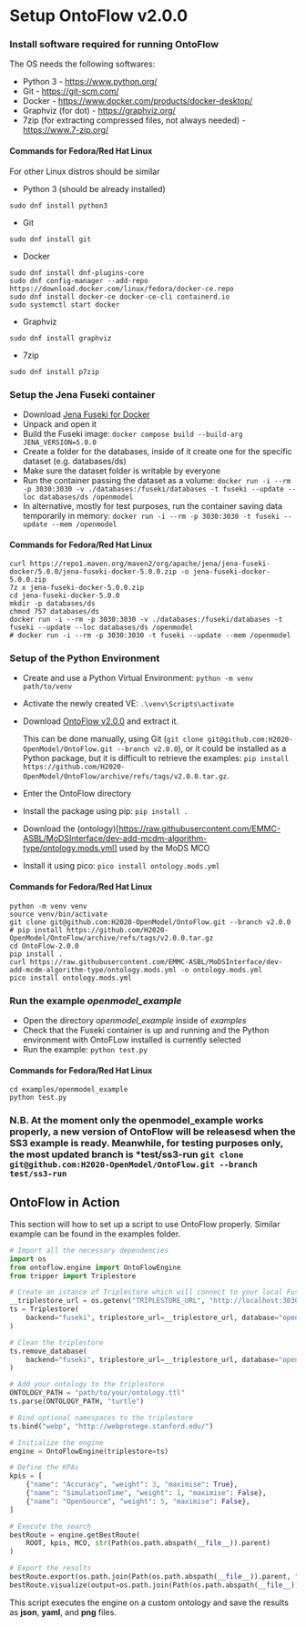 # Setup OntoFlow v2.0.0

### Install software required for running OntoFlow
The OS needs the following softwares:
- Python 3 - https://www.python.org/
- Git - https://git-scm.com/
- Docker - https://www.docker.com/products/docker-desktop/
- Graphviz (for dot) - https://graphviz.org/
- 7zip (for extracting compressed files, not always needed) - https://www.7-zip.org/

#### Commands for Fedora/Red Hat Linux
For other Linux distros should be similar
- Python 3 (should be already installed)
```
sudo dnf install python3
```
- Git
```
sudo dnf install git
```
- Docker
```
sudo dnf install dnf-plugins-core
sudo dnf config-manager --add-repo https://download.docker.com/linux/fedora/docker-ce.repo
sudo dnf install docker-ce docker-ce-cli containerd.io
sudo systemctl start docker
```
- Graphviz
```
sudo dnf install graphviz
```
- 7zip
```
sudo dnf install p7zip
```

### Setup the Jena Fuseki container
- Download [Jena Fuseki for Docker](https://repo1.maven.org/maven2/org/apache/jena/jena-fuseki-docker/5.0.0/jena-fuseki-docker-5.0.0.zip)
- Unpack and open it
- Build the Fuseki image: `docker compose build --build-arg JENA_VERSION=5.0.0`
- Create a folder for the databases, inside of it create one for the specific dataset (e.g. databases/ds)
- Make sure the dataset folder is writable by everyone
- Run the container passing the dataset as a volume: `docker run -i --rm -p 3030:3030 -v ./databases:/fuseki/databases -t fuseki --update --loc databases/ds /openmodel`
- In alternative, mostly for test purposes, run the container saving data temporarily in memory: `docker run -i --rm -p 3030:3030 -t fuseki --update --mem /openmodel`
#### Commands for Fedora/Red Hat Linux
```
curl https://repo1.maven.org/maven2/org/apache/jena/jena-fuseki-docker/5.0.0/jena-fuseki-docker-5.0.0.zip -o jena-fuseki-docker-5.0.0.zip
7z x jena-fuseki-docker-5.0.0.zip
cd jena-fuseki-docker-5.0.0
mkdir -p databases/ds
chmod 757 databases/ds
docker run -i --rm -p 3030:3030 -v ./databases:/fuseki/databases -t fuseki --update --loc databases/ds /openmodel
# docker run -i --rm -p 3030:3030 -t fuseki --update --mem /openmodel
```

### Setup of the Python Environment
- Create and use a Python Virtual Environment: `python -m venv path/to/venv`
- Activate the newly created VE: `.\venv\Scripts\activate`
- Download [OntoFlow v2.0.0](https://github.com/H2020-OpenModel/OntoFlow/tree/v2.0.0) and extract it. 

  This can be done manually, using Git (`git clone git@github.com:H2020-OpenModel/OntoFlow.git --branch v2.0.0`), or it could be installed as a Python package, but it is difficult to retrieve the examples: `pip install https://github.com/H2020-OpenModel/OntoFlow/archive/refs/tags/v2.0.0.tar.gz`.
- Enter the OntoFlow directory
- Install the package using pip: `pip install .`
- Download the (ontology)[https://raw.githubusercontent.com/EMMC-ASBL/MoDSInterface/dev-add-mcdm-algorithm-type/ontology.mods.yml] used by the MoDS MCO
- Install it using pico: `pico install ontology.mods.yml`

#### Commands for Fedora/Red Hat Linux
```
python -m venv venv
source venv/bin/activate
git clone git@github.com:H2020-OpenModel/OntoFlow.git --branch v2.0.0
# pip install https://github.com/H2020-OpenModel/OntoFlow/archive/refs/tags/v2.0.0.tar.gz
cd OntoFlow-2.0.0
pip install .
curl https://raw.githubusercontent.com/EMMC-ASBL/MoDSInterface/dev-add-mcdm-algorithm-type/ontology.mods.yml -o ontology.mods.yml
pico install ontology.mods.yml
```

### Run the example *openmodel_example*
- Open the directory *openmodel_example* inside of *examples*
- Check that the Fuseki container is up and running and the Python environment with OntoFLow installed is currently selected
- Run the example: `python test.py`

#### Commands for Fedora/Red Hat Linux
```
cd examples/openmodel_example
python test.py
```

### N.B. At the moment only the openmodel_example works properly, a new version of OntoFlow will be releasesd when the SS3 example is ready. Meanwhile, for testing purposes only, the most updated branch is *test/ss3-run `git clone git@github.com:H2020-OpenModel/OntoFlow.git --branch test/ss3-run`


## OntoFlow in Action
This section will how to set up a script to use OntoFlow properly. Similar example can be found in the examples folder.

```python
# Import all the necessary dependencies
import os
from ontoflow.engine import OntoFlowEngine
from tripper import Triplestore

# Create an istance of Triplestore which will connect to your local Fuseki instance
__triplestore_url = os.getenv("TRIPLESTORE_URL", "http://localhost:3030")
ts = Triplestore(
    backend="fuseki", triplestore_url=__triplestore_url, database="openmodel"
)

# Clean the triplestore
ts.remove_database(
    backend="fuseki", triplestore_url=__triplestore_url, database="openmodel"
)

# Add your ontology to the triplestore
ONTOLOGY_PATH = "path/to/your/ontology.ttl"
ts.parse(ONTOLOGY_PATH, "turtle")

# Bind optional namespaces to the triplestore
ts.bind("webp", "http://webprotege.stanford.edu/")

# Initialize the engine
engine = OntoFlowEngine(triplestore=ts)

# Define the KPAs
kpis = [
    {"name": "Accuracy", "weight": 3, "maximise": True},
    {"name": "SimulationTime", "weight": 1, "maximise": False},
    {"name": "OpenSource", "weight": 5, "maximise": False},
]

# Execute the search
bestRoute = engine.getBestRoute(
    ROOT, kpis, MCO, str(Path(os.path.abspath(__file__)).parent)
)

# Export the results
bestRoute.export(os.path.join(Path(os.path.abspath(__file__)).parent, "best"))
bestRoute.visualize(output=os.path.join(Path(os.path.abspath(__file__)).parent, "best"))
```

This script executes the engine on a custom ontology and save the results as **json**, **yaml**, and **png** files.